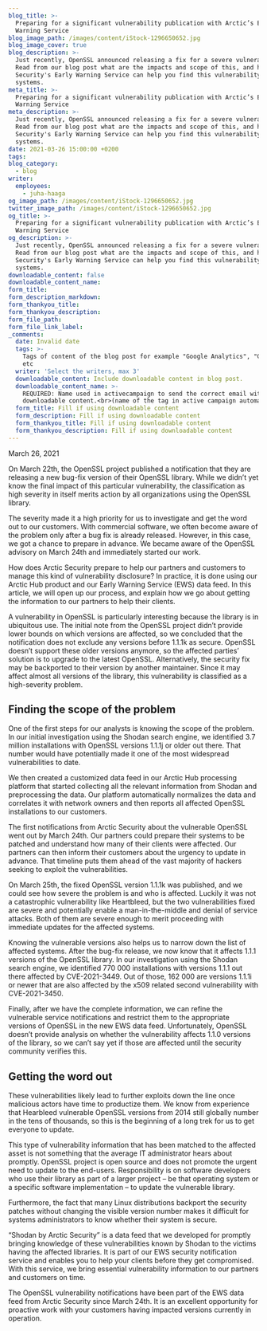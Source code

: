```yaml
---
blog_title: >-
  Preparing for a significant vulnerability publication with Arctic’s Early
  Warning Service
blog_image_path: /images/content/iStock-1296650652.jpg
blog_image_cover: true
blog_description: >-
  Just recently, OpenSSL announced releasing a fix for a severe vulnerability.
  Read from our blog post what are the impacts and scope of this, and how Arctic
  Security's Early Warning Service can help you find this vulnerability in your
  systems.
meta_title: >-
  Preparing for a significant vulnerability publication with Arctic’s Early
  Warning Service
meta_description: >-
  Just recently, OpenSSL announced releasing a fix for a severe vulnerability.
  Read from our blog post what are the impacts and scope of this, and how Arctic
  Security's Early Warning Service can help you find this vulnerability in your
  systems.
date: 2021-03-26 15:00:00 +0200
tags:
blog_category:
  - blog
writer:
  employees:
    - juha-haaga
og_image_path: /images/content/iStock-1296650652.jpg
twitter_image_path: /images/content/iStock-1296650652.jpg
og_title: >-
  Preparing for a significant vulnerability publication with Arctic’s Early
  Warning Service
og_description: >-
  Just recently, OpenSSL announced releasing a fix for a severe vulnerability.
  Read from our blog post what are the impacts and scope of this, and how Arctic
  Security's Early Warning Service can help you find this vulnerability in your
  systems.
downloadable_content: false
downloadable_content_name:
form_title:
form_description_markdown:
form_thankyou_title:
form_thankyou_description:
form_file_path:
form_file_link_label:
_comments:
  date: Invalid date
  tags: >-
    Tags of content of the blog post for example "Google Analytics", "GitHub"
    etc
  writer: 'Select the writers, max 3'
  downloadable_content: Include downloadable content in blog post.
  downloadable_content_name: >-
    REQUIRED: Name used in activecampaign to send the correct email with
    downloadable content.<br>(name of the tag in active campaign automation)
  form_title: Fill if using downloadable content
  form_description: Fill if using downloadable content
  form_thankyou_title: Fill if using downloadable content
  form_thankyou_description: Fill if using downloadable content
---
```

March 26, 2021

On March 22th, the OpenSSL project published a notification that they are releasing a new bug-fix version of their OpenSSL library. While we didn’t yet know the final impact of this particular vulnerability, the classification as high severity in itself merits action by all organizations using the OpenSSL library.&nbsp;

The severity made it a high priority for us to investigate and get the word out to our customers. With commercial software, we often become aware of the problem only after a bug fix is already released. However, in this case, we got a chance to prepare in advance. We became aware of the OpenSSL advisory on March 24th and immediately started our work.

How does Arctic Security prepare to help our partners and customers to manage this kind of vulnerability disclosure? In practice, it is done using our Arctic Hub product and our Early Warning Service (EWS) data feed. In this article, we will open up our process, and explain how we go about getting the information to our partners to help their clients.

A vulnerability in OpenSSL is particularly interesting because the library is in ubiquitous use. The initial note from the OpenSSL project didn’t provide lower bounds on which versions are affected, so we concluded that the notification does not exclude any versions before 1.1.1k as secure. OpenSSL doesn’t support these older versions anymore, so the affected parties’ solution is to upgrade to the latest OpenSSL. Alternatively, the security fix may be backported to their version by another maintainer. Since it may affect almost all versions of the library, this vulnerability is classified as a high-severity problem.&nbsp;

## Finding the scope of the problem

One of the first steps for our analysts is knowing the scope of the problem. In our initial investigation using the Shodan search engine, we identified 3.7 million installations with OpenSSL versions 1.1.1j or older out there. That number would have potentially made it one of the most widespread vulnerabilities to date.&nbsp;

We then created a customized data feed in our Arctic Hub processing platform that started collecting all the relevant information from Shodan and preprocessing the data. Our platform automatically normalizes the data and correlates it with network owners and then reports all affected OpenSSL installations to our customers.&nbsp;

The first notifications from Arctic Security about the vulnerable OpenSSL went out by March 24th. Our partners could prepare their systems to be patched and understand how many of their clients were affected. Our partners can then inform their customers about the urgency to update in advance. That timeline puts them ahead of the vast majority of hackers seeking to exploit the vulnerabilities.

On March 25th, the fixed OpenSSL version 1.1.1k was published, and we could see how severe the problem is and who is affected. Luckily it was not a catastrophic vulnerability like Heartbleed, but the two vulnerabilities fixed are severe and potentially enable a man-in-the-middle and denial of service attacks. Both of them are severe enough to merit proceeding with immediate updates for the affected systems.

Knowing the vulnerable versions also helps us to narrow down the list of affected systems. After the bug-fix release, we now know that it affects 1.1.1 versions of the OpenSSL library. In our investigation using the Shodan search engine, we identified 770 000 installations with versions 1.1.1 out there affected by CVE-2021-3449. Out of those, 162 000 are versions 1.1.1i or newer that are also affected by the x509 related second vulnerability with CVE-2021-3450.

Finally, after we have the complete information, we can refine the vulnerable service notifications and restrict them to the appropriate versions of OpenSSL in the new EWS data feed. Unfortunately, OpenSSL doesn’t provide analysis on whether the vulnerability affects 1.1.0 versions of the library, so we can’t say yet if those are affected until the security community verifies this.

## Getting the word out

These vulnerabilities likely lead to further exploits down the line once malicious actors have time to productize them. We know from experience that Hearbleed vulnerable OpenSSL versions from 2014 still globally number in the tens of thousands, so this is the beginning of a long trek for us to get everyone to update.

This type of vulnerability information that has been matched to the affected asset is not something that the average IT administrator hears about promptly. OpenSSL project is open source and does not promote the urgent need to update to the end-users. Responsibility is on software developers who use their library as part of a larger project – be that operating system or a specific software implementation – to update the vulnerable library.&nbsp;

Furthermore, the fact that many Linux distributions backport the security patches without changing the visible version number makes it difficult for systems administrators to know whether their system is secure.

“Shodan by Arctic Security” is a data feed that we developed for promptly bringing knowledge of these vulnerabilities known by Shodan to the victims having the affected libraries. It is part of our EWS security notification service and enables you to help your clients before they get compromised. With this service, we bring essential vulnerability information to our partners and customers on time.

The OpenSSL vulnerability notifications have been part of the EWS data feed from Arctic Security since March 24th. It is an excellent opportunity for proactive work with your customers having impacted versions currently in operation.
